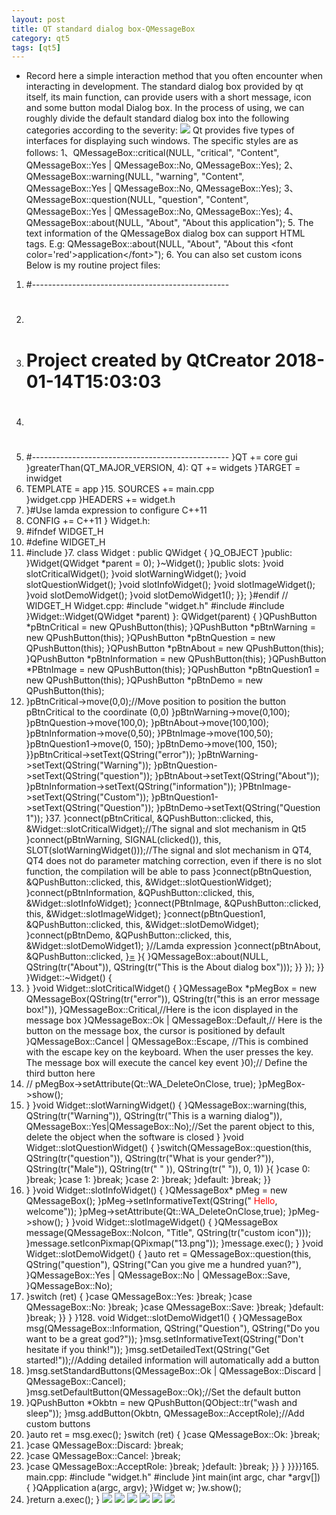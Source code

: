 ```yaml
---
layout: post
title: QT standard dialog box-QMessageBox
category: qt5
tags: [qt5]
---
```

* Record here a simple interaction method that you often encounter when interacting in development. The standard dialog box provided by qt itself, its main function, can provide users with a short message, icon and some button modal Dialog box.
In the process of using, we can roughly divide the default standard dialog box into the following categories according to the severity:
![](/md_blog/public/assets/2021-07-25/ef3feca9e0b41c22c0800f62563cfc30.JPEG)
Qt provides five types of interfaces for displaying such windows. The specific styles are as follows:
1、QMessageBox::critical(NULL, "critical", "Content", QMessageBox::Yes | QMessageBox::No, QMessageBox::Yes);
2、QMessageBox::warning(NULL, "warning", "Content", QMessageBox::Yes | QMessageBox::No, QMessageBox::Yes);
3、QMessageBox::question(NULL, "question", "Content", QMessageBox::Yes | QMessageBox::No, QMessageBox::Yes);
4、QMessageBox::about(NULL, "About", "About this application");
5\. The text information of the QMessageBox dialog box can support HTML tags. E.g:
QMessageBox::about(NULL, "About", "About this <font color='red'\>application</font\>");
6\. You can also set custom icons
Below is my routine
project files:
1. #-------------------------------------------------
2. #
3. # Project created by QtCreator 2018-01-14T15:03:03
4. #
5. #-------------------------------------------------
}QT += core gui
}greaterThan(QT_MAJOR_VERSION, 4): QT += widgets
}TARGET = inwidget
12. TEMPLATE = app
}15. SOURCES += main.cpp\
}widget.cpp
}HEADERS += widget.h
19. }#Use lamda expression to configure C++11
21. CONFIG += C++11 
}
Widget.h:
1. #ifndef WIDGET_H
2. #define WIDGET_H
3. #include <QWidget>
}7. class Widget : public QWidget
{
}Q_OBJECT
}public:
}Widget(QWidget *parent = 0);
}~Widget();
}public slots:
}void slotCriticalWidget();
}void slotWarningWidget();
}void slotQuestionWidget();
}void slotInfoWidget();
}void slotImageWidget();
}void slotDemoWidget();
}void slotDemoWidget1();
}};
}#endif // WIDGET_H
Widget.cpp:
#include "widget.h"
#include <QPushButton>
#include <QMessageBox>
}Widget::Widget(QWidget *parent)
}: QWidget(parent)
{
}QPushButton *pBtnCritical = new QPushButton(this);
}QPushButton *pBtnWarning = new QPushButton(this);
}QPushButton *pBtnQuestion = new QPushButton(this);
}QPushButton *pBtnAbout = new QPushButton(this);
}QPushButton *pBtnInformation = new QPushButton(this);
}QPushButton *PBtnImage = new QPushButton(this);
}QPushButton *pBtnQuestion1 = new QPushButton(this);
}QPushButton *pBtnDemo = new QPushButton(this);
16. }pBtnCritical->move(0,0);//Move position to position the button pBtnCritical to the coordinate (0,0)
}pBtnWarning->move(0,100);
}pBtnQuestion->move(100,0);
}pBtnAbout->move(100,100);
}pBtnInformation->move(0,50);
}PBtnImage->move(100,50);
}pBtnQuestion1->move(0, 150);
}pBtnDemo->move(100, 150);
}}pBtnCritical->setText(QString("error"));
}pBtnWarning->setText(QString("Warning"));
}pBtnQuestion->setText(QString("question"));
}pBtnAbout->setText(QString("About"));
}pBtnInformation->setText(QString("information"));
}PBtnImage->setText(QString("Custom"));
}pBtnQuestion1->setText(QString("Question"));
}pBtnDemo->setText(QString("Question 1"));
}37. }connect(pBtnCritical, &QPushButton::clicked, this, &Widget::slotCriticalWidget);//The signal and slot mechanism in Qt5
}connect(pBtnWarning, SIGNAL(clicked()), this, SLOT(slotWarningWidget()));//The signal and slot mechanism in QT4, QT4 does not do parameter matching correction, even if there is no slot function, the compilation will be able to pass 
}connect(pBtnQuestion, &QPushButton::clicked, this, &Widget::slotQuestionWidget);
}connect(pBtnInformation, &QPushButton::clicked, this, &Widget::slotInfoWidget);
}connect(PBtnImage, &QPushButton::clicked, this, &Widget::slotImageWidget);
}connect(pBtnQuestion1, &QPushButton::clicked, this, &Widget::slotDemoWidget);
}connect(pBtnDemo, &QPushButton::clicked, this, &Widget::slotDemoWidget1);
}//Lamda expression
}connect(pBtnAbout, &QPushButton::clicked,
}[=]()
}{
}QMessageBox::about(NULL, QString(tr("About")), QString(tr("This is the About dialog box")));
}}
});
}}
}Widget::~Widget()
{
58. }
}void Widget::slotCriticalWidget()
{
}QMessageBox *pMegBox = new QMessageBox(QString(tr("error")), QString(tr("this is an error message box!")),
}QMessageBox::Critical,//Here is the icon displayed in the message box
}QMessageBox::Ok | QMessageBox::Default,// Here is the button on the message box, the cursor is positioned by default
}QMessageBox::Cancel | QMessageBox::Escape, //This is combined with the escape key on the keyboard. When the user presses the key. The message box will execute the cancel key event
}0);// Define the third button here
68. // pMegBox->setAttribute(Qt::WA_DeleteOnClose, true);
}pMegBox->show();
70. }
}void Widget::slotWarningWidget()
{
}QMessageBox::warning(this, QString(tr("Warning")), QString(tr("This is a warning dialog")), QMessageBox::Yes|QMessageBox::No);//Set the parent object to this, delete the object when the software is closed
}
}void Widget::slotQuestionWidget()
{
}switch(QMessageBox::question(this, QString(tr("question")), QString(tr("What is your gender?")), QString(tr("Male")), QString(tr(" " )), QString(tr(" ")), 0, 1))
}{
}case 0:
}break;
}case 1:
}break;
}case 2:
}break;
}default:
}break;
}}
91. }
}void Widget::slotInfoWidget()
{
}QMessageBox* pMeg = new QMessageBox();
}pMeg->setInformativeText(QString(" <font color='red'>Hello</font>, welcome"));
}pMeg->setAttribute(Qt::WA_DeleteOnClose,true);
}pMeg->show();
}
}void Widget::slotImageWidget()
{
}QMessageBox message(QMessageBox::NoIcon, "Title", QString(tr("custom icon")));
}message.setIconPixmap(QPixmap("13.png"));
}message.exec();
}
}void Widget::slotDemoWidget()
{
}auto ret = QMessageBox::question(this, QString("question"), QString("Can you give me a hundred yuan?"),
}QMessageBox::Yes | QMessageBox::No | QMessageBox::Save,
}QMessageBox::No);
114. }switch (ret) {
}case QMessageBox::Yes:
}break;
}case QMessageBox::No:
}break;
}case QMessageBox::Save:
}break;
}default:
}break;
}}
}
}128. void Widget::slotDemoWidget1()
{
}QMessageBox msg(QMessageBox::Information, QString("Question"), QString("Do you want to be a great god?"));
}msg.setInformativeText(QString("Don't hesitate if you think!"));
}msg.setDetailedText(QString("Get started!"));//Adding detailed information will automatically add a button
133. }msg.setStandardButtons(QMessageBox::Ok | QMessageBox::Discard | QMessageBox::Cancel);
}msg.setDefaultButton(QMessageBox::Ok);//Set the default button
136. }QPushButton *Okbtn = new QPushButton(QObject::tr("wash and sleep"));
}msg.addButton(Okbtn, QMessageBox::AcceptRole);//Add custom buttons
139. }auto ret = msg.exec();
}switch (ret) {
}case QMessageBox::Ok:
}break;
144. }case QMessageBox::Discard:
}break;
147. }case QMessageBox::Cancel:
}break;
150. }case QMessageBox::AcceptRole:
}break;
}default:
}break;
}}
}
}}}}165. 
main.cpp:
#include "widget.h"
#include <QApplication>
}int main(int argc, char *argv[])
{
}QApplication a(argc, argv);
}Widget w;
}w.show();
9. }return a.exec();
}
![](/md_blog/public/assets/2021-07-25/498f9e6bda38f2c9c5ccca1f5a3a9464.png)
![](/md_blog/public/assets/2021-07-25/e157c9a0a9e54e80fdd56cc76ce61282.png)
![](/md_blog/public/assets/2021-07-25/a1d5ded8f083bf0ddabe5be3312ed5a6.png) ![](/md_blog/public/assets/2021-07-25/394e8f1f9a0b6d6787df89a7b10ebbaf.png)
![](/md_blog/public/assets/2021-07-25/e4f3e6c4319cc552bb2df3dacb4002cd.png) ![](/md_blog/public/assets/2021-07-25/dc448e3b6ebc0ad006b7196392116989.png)
